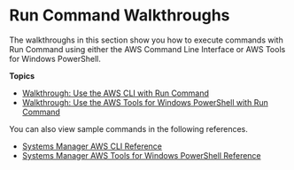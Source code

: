 # Run Command Walkthroughs<a name="run-command-walkthroughs"></a>

The walkthroughs in this section show you how to execute commands with Run Command using either the AWS Command Line Interface or AWS Tools for Windows PowerShell\.

**Topics**
+ [Walkthrough: Use the AWS CLI with Run Command](walkthrough-cli.md)
+ [Walkthrough: Use the AWS Tools for Windows PowerShell with Run Command](walkthrough-powershell.md)

You can also view sample commands in the following references\.
+ [Systems Manager AWS CLI Reference](http://docs.aws.amazon.com/cli/latest/reference/ssm/index.html)
+ [Systems Manager AWS Tools for Windows PowerShell Reference](http://docs.aws.amazon.com/powershell/latest/reference/items/Amazon_Simple_Systems_Management_cmdlets.html)